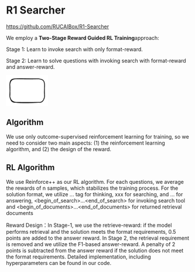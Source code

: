 # R1 Searcher

<https://github.com/RUCAIBox/R1-Searcher>

We employ a **Two-Stage Reward Guided RL Training**approach:

Stage 1: Learn to invoke search with only format-reward.

Stage 2: Learn to solve questions with invoking search with format-reward and answer-reward.

![r1-searcher](assets/r1-searcher.excalidraw.png)

## Algorithm

We use only outcome-supervised reinforcement learning for training, so we need to consider two main aspects: (1) the reinforcement learning algorithm, and (2) the design of the reward.

## RL Algorithm

We use Reinforce++ as our RL algorithm. For each questions, we average the rewards of n samples, which stabilizes the training process. For the solution format, we utilize <think>...</think> tag for thinking, xxx for searching, and <answer>...</answer> for answering, <begin_of_search>...<end_of_search> for invoking search tool and <begin_of_documents>...<end_of_documents> for returned retrieval documents

Reward Design：In Stage-1, we use the retrieve-reward: if the model performs retrieval and the solution meets the format requirements, 0.5 points are added to the answer reward. In Stage 2, the retrieval requirement is removed and we utilize the F1-based answer-reward. A penalty of 2 points is subtracted from the answer reward if the solution does not meet the format requirements. Detailed implementation, including hyperparameters can be found in our code.
